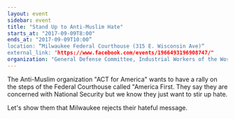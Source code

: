 ```yaml
---
layout: event
sidebar: event
title: "Stand Up to Anti-Muslim Hate"
starts_at: "2017-09-09T8:00"
ends_at: "2017-09-09T10:00”
location: “Milwaukee Federal Courthouse (315 E. Wisconsin Ave)“
external_link: "https://www.facebook.com/events/1966493196908747/"
organization: "General Defense Committee, Industrial Workers of the World"
---
```


The Anti-Muslim organization "ACT for America" wants to have a rally on the steps of the Federal Courthouse called "America First. They say they are concerned with National Security but we know they just want to stir up hate.

Let's show them that Milwaukee rejects their hateful message.

